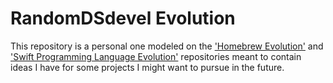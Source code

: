# RandomDSdevel Evolution

This repository is a personal one modeled on the ['Homebrew 
Evolution'](https://github.com/Homebrew/brew-evolution) and ['Swift Programming Language 
Evolution'](https://github.com/apple/swift-evolution) repositories meant to contain ideas I have for 
some projects I might want to pursue in the future.  
